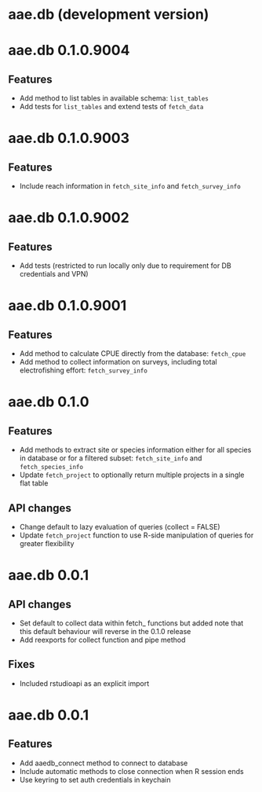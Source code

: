 # aae.db (development version)

# aae.db 0.1.0.9004

## Features 

- Add method to list tables in available schema: `list_tables`
- Add tests for `list_tables` and extend tests of `fetch_data`


# aae.db 0.1.0.9003

## Features 

- Include reach information in `fetch_site_info` and `fetch_survey_info`


# aae.db 0.1.0.9002

## Features 

- Add tests (restricted to run locally only due to requirement for
    DB credentials and VPN)


# aae.db 0.1.0.9001

## Features 

- Add method to calculate CPUE directly from the database: `fetch_cpue`
- Add method to collect information on surveys, including total
    electrofishing effort: `fetch_survey_info`


# aae.db 0.1.0

## Features

- Add methods to extract site or species information either for all
    species in database or for a filtered subset: `fetch_site_info` and
    `fetch_species_info`
- Update `fetch_project` to optionally return multiple projects in a
    single flat table

## API changes

- Change default to lazy evaluation of queries (collect = FALSE)
- Update `fetch_project` function to use R-side manipulation of
    queries for greater flexibility


# aae.db 0.0.1

## API changes

- Set default to collect data within fetch_ functions but added note
    that this default behaviour will reverse in the 0.1.0 release
- Add reexports for collect function and pipe method

## Fixes

- Included rstudioapi as an explicit import


# aae.db 0.0.1 

## Features

- Add aaedb_connect method to connect to database
- Include automatic methods to close connection when R session ends
- Use keyring to set auth credentials in keychain

